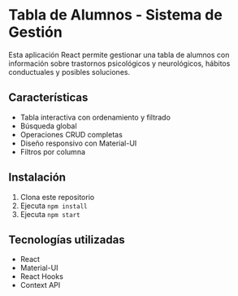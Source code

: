 # Tabla de Alumnos - Sistema de Gestión

Esta aplicación React permite gestionar una tabla de alumnos con información sobre trastornos psicológicos y neurológicos, hábitos conductuales y posibles soluciones.

## Características

- Tabla interactiva con ordenamiento y filtrado
- Búsqueda global
- Operaciones CRUD completas
- Diseño responsivo con Material-UI
- Filtros por columna

## Instalación

1. Clona este repositorio
2. Ejecuta `npm install`
3. Ejecuta `npm start`

## Tecnologías utilizadas

- React
- Material-UI
- React Hooks
- Context API
